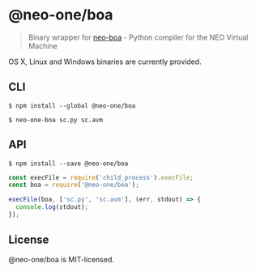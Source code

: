 # @neo-one/boa

> Binary wrapper for [neo-boa](https://github.com/cityofzion/neo-boa) - Python compiler for the NEO Virtual Machine

OS X, Linux and Windows binaries are currently provided.


## CLI

```
$ npm install --global @neo-one/boa
```

```
$ neo-one-boa sc.py sc.avm
```


## API

```
$ npm install --save @neo-one/boa
```

```js
const execFile = require('child_process').execFile;
const boa = require('@neo-one/boa');

execFile(boa, ['sc.py', 'sc.avm'], (err, stdout) => {
  console.log(stdout);
});
```


## License

@neo-one/boa is MIT-licensed.
